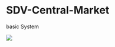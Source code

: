 # SDV-Central-Market

basic System

<img src="https://cdn.discordapp.com/attachments/620789873997119509/897150130250203166/chart.png" border="0">

